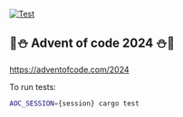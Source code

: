 [![Test](https://github.com/francoisperron/adventofcode-2024/actions/workflows/test-on-push.yml/badge.svg)](https://github.com/francoisperron/adventofcode-2024/actions/workflows/test-on-push.yml)

## 🎄⛄️ Advent of code 2024 ⛄🎄

https://adventofcode.com/2024

To run tests:

``` bash
AOC_SESSION={session} cargo test
```